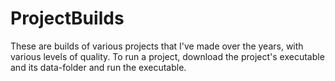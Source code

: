# ProjectBuilds
These are builds of various projects that I've made over the years, with various levels of quality. To run a project, download the project's executable and its data-folder and run the executable.
